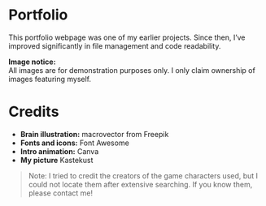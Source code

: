 # Portfolio

This portfolio webpage was one of my earlier projects. Since then, I’ve improved significantly in file management and code readability.

**Image notice:**  
All images are for demonstration purposes only. I only claim ownership of images featuring myself.

# Credits

- **Brain illustration:** macrovector from Freepik  
- **Fonts and icons:** Font Awesome  
- **Intro animation:** Canva
- **My picture** Kastekust

> Note: I tried to credit the creators of the game characters used, but I could not locate them after extensive searching. If you know them, please contact me!
